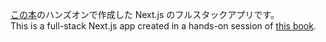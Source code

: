 [この本](https://amzn.asia/d/bZ4O29L)のハンズオンで作成した Next.js のフルスタックアプリです。  
This is a full-stack Next.js app created in a hands-on session of [this book](https://amzn.asia/d/bZ4O29L).
